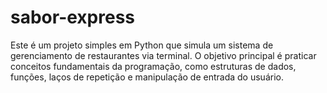 # sabor-express
Este é um projeto simples em Python que simula um sistema de gerenciamento de restaurantes via terminal. O objetivo principal é praticar conceitos fundamentais da programação, como estruturas de dados, funções, laços de repetição e manipulação de entrada do usuário.
